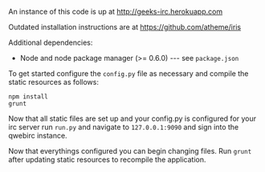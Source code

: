 An instance of this code is up at http://geeks-irc.herokuapp.com


Outdated installation instructions are at https://github.com/atheme/iris

Additional dependencies:  
* Node and node package manager (>= 0.6.0) --- see `package.json`
  
To get started configure the `config.py` file as necessary and compile the static resources as follows:  
```
npm install
grunt
```
Now that all static files are set up and your config.py is configured for your irc server run `run.py` and navigate to `127.0.0.1:9090` and sign into the qwebirc instance.  

Now that everythings configured you can begin changing files. Run `grunt` after updating static resources to recompile the application.
